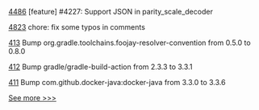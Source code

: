 
[4486](https://github.com/hyperledger/iroha/pull/4486) [feature] #4227: Support JSON in parity_scale_decoder

[4823](https://github.com/hyperledger/fabric/pull/4823) chore: fix some typos in comments

[413](https://github.com/hyperledger/iroha-java/pull/413) Bump org.gradle.toolchains.foojay-resolver-convention from 0.5.0 to 0.8.0

[412](https://github.com/hyperledger/iroha-java/pull/412) Bump gradle/gradle-build-action from 2.3.3 to 3.3.1

[411](https://github.com/hyperledger/iroha-java/pull/411) Bump com.github.docker-java:docker-java from 3.3.0 to 3.3.6


[See more >>>](https://start-here.hyperledger.org/pull-requests)
